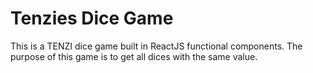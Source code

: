 # Tenzies Dice Game
This is a TENZI dice game built in ReactJS functional components. The purpose of this game is to get all dices with the same value.

